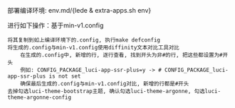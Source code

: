 部署编译环境: env.md/{lede & extra-apps.sh env}

进行如下操作：基于min-v1.config
```
将其复制到如上编译环境下的.config, 执行make defconfig
将生成的.config与min-v1.config使用diffinity文本对比工具对比
    在生成的.config中, 新增的行, 逐行查看, 找到开头为非#的行, 把这些都设置为#开头
    例如: CONFIG_PACKAGE_luci-app-ssr-plus=y -> # CONFIG_PACKAGE_luci-app-ssr-plus is not set
    确保最后生成的.config与min-v1.config对比, 新增的行都是#开头
去掉勾选luci-theme-bootstrap主题, 确认勾选luci-theme-argonne, 勾选luci-theme-argonne-config
```
